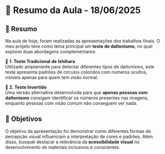 # 📅 Resumo da Aula - 18/06/2025  

## 📝 Resumo

Na aula de hoje, foram realizadas as apresentações dos trabalhos finais. O meu projeto teve como tema principal um **teste de daltonismo**, no qual explorei duas abordagens complementares:

🔹 **1. Teste Tradicional de Ishihara**  
  Utilizado amplamente para detectar diferentes tipos de daltonismo, este teste apresenta padrões de círculos coloridos com números ocultos, visíveis apenas para quem tem visão normal.

🔸 **2. Teste Invertido**  
  Uma versão alternativa desenvolvida para que **apenas pessoas com daltonismo** consigam identificar os números presentes nas imagens, enquanto pessoas com visão comum não conseguem ver nada.

## 🎯 Objetivos

O objetivo da apresentação foi demonstrar como diferentes formas de percepção visual influenciam a interpretação de cores e padrões. Além disso, busquei destacar a relevância da **acessibilidade visual** no desenvolvimento de materiais inclusivos e conscientes.
